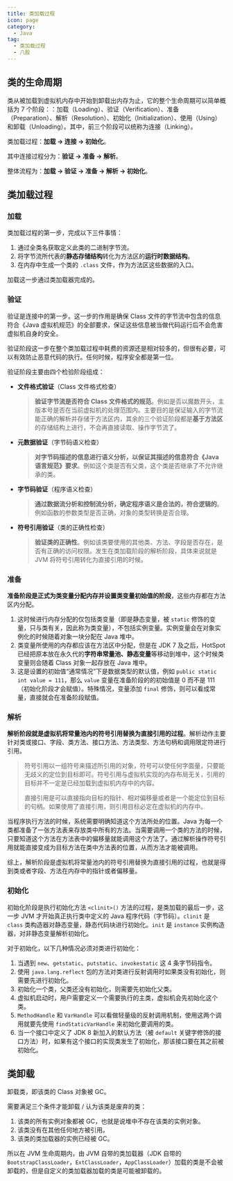 ```yaml
---
title: 类加载过程
icon: page
category:
  - Java
tag:
  - 类加载过程
  - 八股
---
```


## 类的生命周期

类从被加载到虚拟机内存中开始到卸载出内存为止，它的整个生命周期可以简单概括为 7 个阶段：：加载（Loading）、验证（Verification）、准备（Preparation）、解析（Resolution）、初始化（Initialization）、使用（Using）和卸载（Unloading）。其中，前三个阶段可以统称为连接（Linking）。

类加载过程：**加载 -> 连接 -> 初始化**。

其中连接过程分为：**验证 -> 准备 -> 解析**。

整体流程为：**加载 -> 验证 -> 准备 -> 解析 -> 初始化**。

<!-- more -->

## 类加载过程

### 加载

类加载过程的第一步，完成以下三件事情：

1. 通过全类名获取定义此类的二进制字节流。
2. 将字节流所代表的**静态存储结构**转化为方法区的**运行时数据结构**。
3. 在内存中生成一个类的 `.class` 文件，作为方法区这些数据的入口。

加载这一步通过类加载器完成的。

### 验证

验证是连接中的第一步。这一步的作用是确保 Class 文件的字节流中包含的信息符合《Java 虚拟机规范》的全部要求，保证这些信息被当做代码运行后不会危害虚拟机自身的安全。

验证阶段这一步在整个类加载过程中耗费的资源还是相对较多的，但很有必要，可以有效防止恶意代码的执行。任何时候，程序安全都是第一位。

验证阶段主要由四个检验阶段组成：

- **文件格式验证**（Class 文件格式检查）

  > **验证字节流是否符合 Class 文件格式的规范**。例如是否以魔数开头，主版本号是否在当前虚拟机的处理范围内。主要目的是保证输入的字节流能正确的解析并存储于方法区内，其余的三个验证阶段都是**基于方法区**的存储结构上进行，不会再直接读取、操作字节流了。

- **元数据验证**（字节码语义检查）

  > **对字节码描述的信息进行语义分析，以保证其描述的信息符合《Java 语言规范》要求**。例如这个类是否有父类，这个类是否继承了不允许继承的类。

- **字节码验证**（程序语义检查）

  > **通过数据流分析和控制流分析，确定程序语义是合法的，符合逻辑的**。例如函数的参数类型是否正确，对象的类型转换是否合理。

- **符号引用验证**（类的正确性检查）

  > **验证类的正确性**。例如该类要使用的其他类、方法、字段是否存在，是否有正确的访问权限。发生在类加载阶段的解析阶段，具体来说就是 JVM 将符号引用转化为直接引用的时候。

### 准备

**准备阶段是正式为类变量分配内存并设置类变量初始值的阶段**，这些内存都在方法区内分配。

1. 这时候进行内存分配的仅包括类变量（即是静态变量，被 `static` 修饰的变量，只与类有关，因此称为类变量），不包括实例变量。实例变量会在对象实例化的时候随着对象一块分配在 Java 堆中。
2. 类变量所使用的内存都应该在方法区中分配，但是在 JDK 7 及之后，HotSpot 已经把原本放在永久代的**字符串常量池、静态变量**等移动到堆中，这个时候类变量则会随着 Class 对象一起存放在 Java 堆中。
3. 这是设置的初始值“通常情况”下是数据类型的默认值，例如 `public static int value = 111`，那么 `value` 变量在准备阶段的的初始值是 0 而不是 111（初始化阶段才会赋值）。特殊情况，变量添加 `final` 修饰，则可以看成常量，直接就会在准备阶段赋值。

### 解析

**解析阶段就是虚拟机将常量池内的符号引用替换为直接引用的过程**。解析动作主要针对类或接口、字段、类方法、接口方法、方法类型、方法句柄和调用限定符进行引用。

> 符号引用以一组符号来描述所引用的对象，符号可以使任何字面量，只要能无歧义的定位到目标即可。符号引用与虚拟机实现的内存布局无关，引用的目标并不一定是已经加载到虚拟机内存中的内容。
>
> 直接引用是可以直接指向目标的指针、相对偏移量或者是一个能定位到目标的句柄。如果使用了直接引用，则引用目标必定在虚拟机的内存中。

当程序执行方法的时候，系统需要明确知道这个方法所处的位置。Java 为每一个类都准备了一张方法表来存放类中所有的方法。当需要调用一个类的方法的时候，只要知道这个方法在方法表中的偏移量就能调用这个方法了。通过解析操作符号引用就能直接变成为目标方法在类中方法表的位置，从而方法才能被调用。

综上，解析阶段是虚拟机将常量池内的符号引用替换为直接引用的过程，也就是得到类或者字段、方法在内存中的指针或者偏移量。

### 初始化

初始化阶段是执行初始化方法 `<clinit>()` 方法的过程，是类加载的最后一步，这一步 JVM 才开始真正执行类中定义的 Java 程序代码（字节码）。`clinit` 是 `class` 类构造器对静态变量，静态代码块进行初始化。`init` 是 `instance` 实例构造器，对非静态变量解析初始化。

对于初始化，以下几种情况必须对类进行初始化：

1. 当遇到 `new`、`getstatic`、`putstatic`、`invokestatic` 这 4 条字节码指令。
2. 使用 `java.lang.reflect` 包的方法对类进行反射调用时如果类没有初始化，则需要先进行初始化。
3. 初始化一个类，父类还没有初始化，则需要先初始化父类。
4. 虚拟机启动时，用户需要定义一个需要执行的主类，虚拟机会先初始化这个类。
5. `MethodHandle` 和 `VarHandle` 可以看做轻量级的反射调用机制，使用这两个调用就要先使用 `findStaticVarHandle` 来初始化要调用的类。
6.  当一个接口中定义了 JDK 8 新加入的默认方法（被 `default` 关键字修饰的接口方法）时，如果有这个接口的实现类发生了初始化，那该接口要在其之前被初始化。

## 类卸载

卸载类，即该类的 Class 对象被 GC。

需要满足三个条件才能卸载 / 认为该类是废弃的类：

1. 该类的所有实例对象都被 GC，也就是说堆中不存在该类的实例对象。
2. 该类没有在其他任何地方被引用。
3. 该类的类加载器的实例已经被 GC。

所以在 JVM 生命周期内，由 JVM 自带的类加载器（JDK 自带的 `BootstrapClassLoader`，`ExtClassLoader`，`AppClassLoader`）加载的类是不会被卸载的，但是自定义的类加载器加载的类是可能被卸载的。
